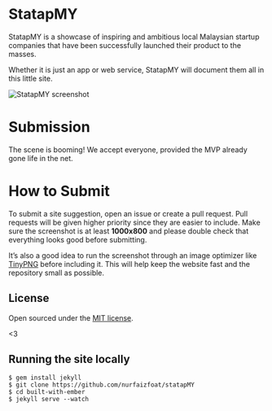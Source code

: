 # StatapMY

StatapMY is a showcase of inspiring and ambitious local Malaysian startup companies that have been successfully launched their product to the masses.

Whether it is just an app or web service, StatapMY will document them all in this little site.

![StatapMY screenshot](http://i.imgur.com/PnWos3Q.png)

# Submission

The scene is booming! We accept everyone, provided the MVP already gone life in the net.

# How to Submit

To submit a site suggestion, open an issue or create a pull request. Pull requests will be given higher priority since they are easier to include. Make sure the screenshot is at least **1000x800** and please double check that everything looks good before submitting.

It’s also a good idea to run the screenshot through an image optimizer like [TinyPNG](https://tinypng.com/) before including it. This will help keep the website fast and the repository small as possible.

## License

Open sourced under the [MIT license](LICENSE.md).

<3

## Running the site locally

```
$ gem install jekyll
$ git clone https://github.com/nurfaizfoat/statapMY
$ cd built-with-ember
$ jekyll serve --watch
```
